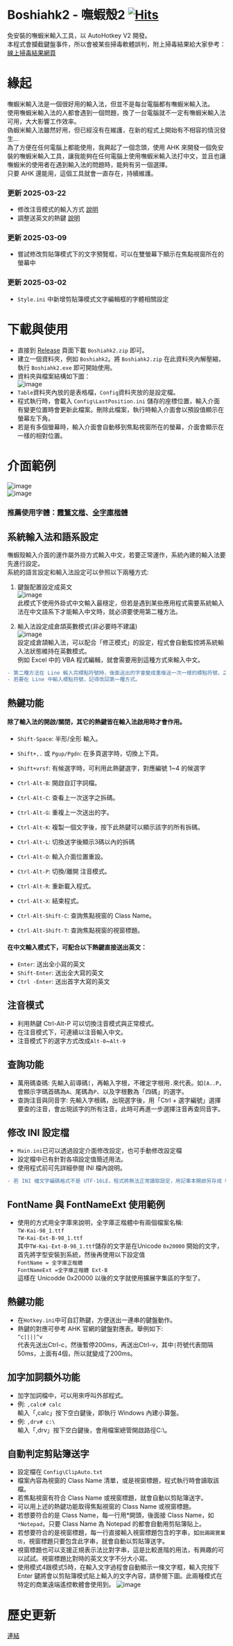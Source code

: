 # Boshiahk2 - 嘸蝦殼2  [![Hits](https://hits.seeyoufarm.com/api/count/incr/badge.svg?url=https%3A%2F%2Fgithub.com%2Fyurenli0217%2FBoshiahk2&count_bg=%2379C83D&title_bg=%23555555&icon=&icon_color=%23E7E7E7&title=hits&edge_flat=false)](https://hits.seeyoufarm.com)
免安裝的嘸蝦米輸入工具，以 AutoHotkey V2 開發。  
本程式會攔截鍵盤事件，所以會被某些掃毒軟體誤判，附上掃毒結果給大家參考：  
[線上掃毒結果網頁](https://www.virustotal.com/gui/file/a7865e3fdc1e8fcac64e081b9852cec6c82db93d0b9bedc78a4b666c7d79ec3b?nocache=1)  

# 緣起
嘸蝦米輸入法是一個很好用的輸入法，但並不是每台電腦都有嘸蝦米輸入法。  
使用嘸蝦米輸入法的人都會遇到一個問題，換了一台電腦就不一定有嘸蝦米輸入法可用，大大影響工作效率。  
偽蝦米輸入法雖然好用，但已經沒有在維護，在新的程式上開始有不相容的情況發生…  
為了方便在任何電腦上都能使用，我興起了一個念頭，使用 AHK 來開發一個免安裝的嘸蝦米輸入工具，讓我能夠在任何電腦上使用嘸蝦米輸入法打中文，並且也讓嘸蝦米的使用者在遇到輸入法的問題時，能夠有另一個選擇。  
只要 AHK 還能用，這個工具就會一直存在，持續維護。

### 更新 2025-03-22
- 修改注音模式的輸入方式 [說明](#注音模式)
- 調整送英文的熱鍵 [說明](#在中文輸入模式下可配合以下熱鍵直接送出英文)

### 更新 2025-03-09
- 嘗試修改剪貼簿模式下的文字預覽框，可以在雙螢幕下顯示在焦點視窗所在的螢幕中
  
### 更新 2025-03-02
- `Style.ini` 中新增剪貼簿模式文字編輯框的字體相關設定

# 下載與使用
- 直接到 [Release](https://github.com/yurenli0217/Boshiahk2/releases) 頁面下載 `Boshiahk2.zip` 即可。
- 建立一個資料夾，例如 `Boshiahk2`。將 `Boshiahk2.zip` 在此資料夾內解壓縮，執行 `Boshiahk2.exe` 即可開始使用。
- 資料夾與檔案結構如下圖：  
![image](Images/FileList.png)
- `Table`資料夾內放的是表格檔，`Config`資料夾放的是設定檔。
- 程式執行時，會載入 `Config\LastPosition.ini` 儲存的座標位置，輸入介面有變更位置時會更新此檔案。刪除此檔案，執行時輸入介面會以預設值顯示在螢幕左下角。
- 若是有多個螢幕時，輸入介面會自動移到焦點視窗所在的螢幕，介面會顯示在一樣的相對位置。

# 介面範例
![image](Images/Demo.gif)  
![image](Images/Settings.png)  
### 推薦使用字體：[霞鶩文楷](https://github.com/lxgw/LxgwWenKai)、[全字庫楷體](https://data.gov.tw/dataset/5961)

## 系統輸入法和語系設定
嘸蝦殼輸入介面的運作屬外掛方式輸入中文，若要正常運作，系統內建的輸入法要先進行設定。  
系統的語言設定和輸入法設定可以參照以下兩種方式:  
1. 鍵盤配置設定成英文  
![image](Images/Lang1.png)  
此模式下使用外掛式中文輸入最穩定，但若是遇到某些應用程式需要系統輸入法在中文語系下才能輸入中文時，就必須要使用第二種方法。

2. 輸入法設定成倉頡英數模式(非必要時不建議)  
![image](Images/Lang2.png)  
設定成倉頡輸入法，可以配合「修正模式」的設定，程式會自動監控將系統輸入法狀態維持在英數模式。  
例如 Excel 中的 VBA 程式編輯，就會需要用到這種方式來輸入中文。
```diff
- 第二種方法在 Line 輸入完標點符號時，後面送出的字會變成重複送一次一樣的標點符號，之後才能正常輸入中文。
- 若要在 Line 中輸入標點符號，記得改回第一種方式。
```

## 熱鍵功能
#### 除了輸入法的開啟/關閉，其它的熱鍵皆在輸入法啟用時才會作用。
- `Shift-Space`: 半形/全形 輸入。
- `Shift+,.` 或 `Pgup/Pgdn`: 在多頁選字時，切換上下頁。
- `Shift+vrsf`: 有候選字時，可利用此熱鍵選字，對應編號 1~4 的候選字

- `Ctrl-Alt-B`: 開啟自訂字詞檔。
- `Ctrl-Alt-C`: 查看上一次送字之拆碼。
- `Ctrl-Alt-G`: 重複上一次送出的字。
- `Ctrl-Alt-K`: 複製一個文字後，按下此熱鍵可以顯示該字的所有拆碼。
- `Ctrl-Alt-L`: 切換送字後顯示3碼以內的拆碼
- `Ctrl-Alt-O`: 輸入介面位置重設。
- `Ctrl-Alt-P`: 切換/離開 注音模式。
- `Ctrl-Alt-R`: 重新載入程式。
- `Ctrl-Alt-X`: 結束程式。
- `Ctrl-Alt-Shift-C`: 查詢焦點視窗的 Class Name。
- `Ctrl-Alt-Shift-T`: 查詢焦點視窗的視窗標題。

#### 在中文輸入模式下，可配合以下熱鍵直接送出英文：
 - `Enter`: 送出全小寫的英文
 - `Shift-Enter`: 送出全大寫的英文
 - `Ctrl -Enter`: 送出首字大寫的英文

## 注音模式
- 利用熱鍵 Ctrl-Alt-P 可以切換注音模式與正常模式。
- 在注音模式下，可連續以注音輸入中文。
- 注音模式下的選字方式改成`Alt-0`~`Alt-9`

## 查詢功能
- 萬用碼查碼: 先輸入前導碼`[`，再輸入字根，不確定字根用`.`來代表。如`[A..P`，會顯示字碼首碼為`A`、尾碼為`P`、以及字根數為「四碼」的選字。
- 查詢注音與同音字: 先輸入字根碼，出現選字後，用「Ctrl + 選字編號」選擇要查的注音，會出現該字的所有注音，此時可再進一步選擇注音再查同音字。

## 修改 INI 設定檔
- `Main.ini`已可以透過設定介面修改設定，也可手動修改設定檔
- 設定檔中已有針對各項設定值簡述用法。
- 使用程式前可先詳細參閱 INI 檔內說明。

```diff
- 若 INI 檔文字編碼格式不是 UTF-16LE，程式將無法正常讀取設定，用記事本開啟另存成 UTF16-LE 即可。這是 Windows 本身的限制。
```

## FontName 與 FontNameExt 使用範例
- 使用的方式用全字庫來說明，全字庫正楷體中有兩個檔案名稱:  
`TW-Kai-98_1.ttf`  
`TW-Kai-Ext-B-98_1.ttf`  
其中`TW-Kai-Ext-B-98_1.ttf`儲存的文字是在Unicode `0x20000` 開始的文字，首先將字型安裝到系統，然後再使用以下設定值  
`FontName = 全字庫正楷體`  
`FontNameExt =全字庫正楷體 Ext-B`  
這樣在 Unicodde 0x20000 以後的文字就使用擴展字集區的字型了。

## 熱鍵功能
- 在`Hotkey.ini`中可自訂熱鍵，方便送出一連串的鍵盤動作。  
- 熱鍵的對應可參考 AHK 官網的鍵盤對應表。舉例如下:  
`^c||||^v `  
代表先送出Ctrl-c，然後暫停200ms，再送出Ctrl-v，其中`|`符號代表間隔50ms，上面有4個，所以就變成了200ms。

## 加字加詞額外功能
- 加字加詞檔中，可以用來呼叫外部程式。  
- 例: `,calc# calc`  
輸入「,calc」按下空白鍵後，即執行 Windows 內建小算盤。  
- 例: `,drv# c:\`  
輸入「,drv」按下空白鍵後，會用檔案總管開啟路徑C:\。  

## 自動判定剪貼簿送字
- 設定檔在 `Config\ClipAuto.txt`
- 檔案內容為視窗的 Class Name 清單，或是視窗標題，程式執行時會讀取該檔。
- 若焦點視窗有符合 Class Name 或視窗標題，就會自動以剪貼簿送字。
- 可以用上述的熱鍵功能取得焦點視窗的 Class Name 或視窗標題。
- 若想要符合的是 Class Name，每一行用*開頭，後面接 Class Name，如`*Notepad`，只要 Class Name 為 Notepad 的都會自動用剪貼簿貼上。  
- 若想要符合的是視窗標題，每一行直接輸入視窗標題包含的字串，如`批踢踢實業坊`，視窗標題只要包含此字串，就會自動以剪貼簿送字。  
- 視窗標題也可以支援正規表示法比對字串，這是比較進階的用法，有興趣的可以試試。視窗標題比對時的英文文字不分大小寫。
- 使用模式4跟模式5時，在輸入文字過程會自動顯示一條文字框，輸入完按下 Enter 鍵將會以剪貼簿模式貼上輸入的文字內容，請參閱下圖。此兩種模式在特定的商業遠端遙控軟體會使用到。
![image](Images/ClipMode45.jpg)  

# 歷史更新
[連結](https://github.com/yurenli0217/Boshiahk2/blob/main/History.md)
